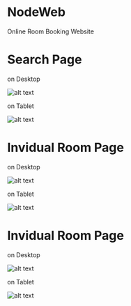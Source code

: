 # NodeWeb
Online Room Booking Website




Search Page
==============

on Desktop

![alt text](https://github.com/iamhosseindhv/NodeWeb/blob/master/Gifs/search-desktop.gif "Search page on Desktop")

on Tablet

![alt text](https://github.com/iamhosseindhv/NodeWeb/blob/master/Gifs/search-tablet.gif "Search page on Tablet")


Invidual Room Page
==============

on Desktop

![alt text](https://github.com/iamhosseindhv/NodeWeb/blob/master/Gifs/rooms-desktop.gif "Rooms page on Desktop")

on Tablet

![alt text](https://github.com/iamhosseindhv/NodeWeb/blob/master/Gifs/rooms-tablet.gif "Rooms page on Tablet")



Invidual Room Page
==============

on Desktop

![alt text](https://github.com/iamhosseindhv/NodeWeb/blob/master/Gifs/rooms-desktop.gif "Rooms page on Desktop")

on Tablet

![alt text](https://github.com/iamhosseindhv/NodeWeb/blob/master/Gifs/rooms-tablet.gif "Rooms page on Tablet")
